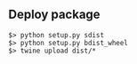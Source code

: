 ## Deploy package

```
$> python setup.py sdist
$> python setup.py bdist_wheel
$> twine upload dist/*
```
